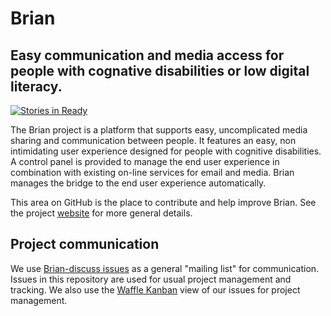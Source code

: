 # Brian

## Easy communication and media access for people with cognative disabilities or low digital literacy.

[![Stories in Ready](https://badge.waffle.io/OpenDirective/brian.png?label=ready&title=Ready)](https://waffle.io/OpenDirective/brian)


The Brian project is a platform that supports easy, uncomplicated media sharing and communication between people. It features an easy, non intimidating user experience designed for people with cognitive disabilities. A control panel is provided to manage the end user experience in combination with existing on-line services for email and media. Brian manages the bridge to the end user experience automatically.

This area on GitHub is the place to contribute and help improve Brian. See the project [website](http://opendirective.github.io/brian) for more general details. 

## Project communication

We use [Brian-discuss issues](https://github.com/OpenDirective/brian-discuss) as a general "mailing list" for communication. Issues in this repository are used for usual project management and tracking. We also use the [Waffle Kanban](https://waffle.io/OpenDirective/brian) view of our issues for project management.
